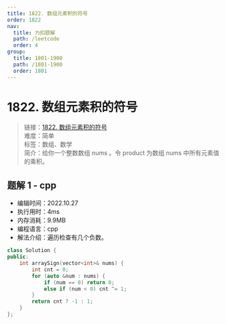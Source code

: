 ```yaml
---
title: 1822. 数组元素积的符号
order: 1822
nav:
  title: 力扣题解
  path: /leetcode
  order: 4
group:
  title: 1801-1900
  path: /1801-1900
  order: 1801
---
```


# 1822. 数组元素积的符号
    
> 链接：[1822. 数组元素积的符号](https://leetcode.cn/problems/sign-of-the-product-of-an-array/)  
> 难度：简单  
> 标签：数组、数学  
> 简介：给你一个整数数组 nums 。令 product 为数组 nums 中所有元素值的乘积。
      
## 题解 1 - cpp
- 编辑时间：2022.10.27
- 执行用时：4ms
- 内存消耗：9.9MB
- 编程语言：cpp
- 解法介绍：遍历检查有几个负数。
```cpp
class Solution {
public:
    int arraySign(vector<int>& nums) {
        int cnt = 0;
        for (auto &num : nums) {
            if (num == 0) return 0;
            else if (num < 0) cnt ^= 1;
        }
        return cnt ? -1 : 1;
    }
};
```

      